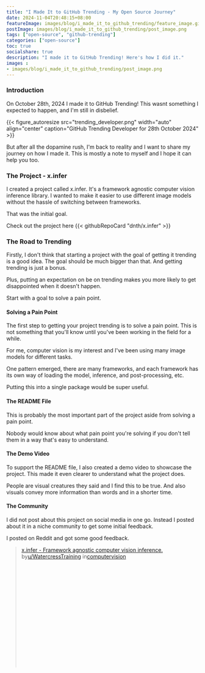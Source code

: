 ```yaml
---
title: "I Made It to GitHub Trending - My Open Source Journey"
date: 2024-11-04T20:48:15+08:00
featureImage: images/blog/i_made_it_to_github_trending/feature_image.gif
postImage: images/blog/i_made_it_to_github_trending/post_image.png
tags: ["open-source", "github-trending"]
categories: ["open-source"]
toc: true
socialshare: true
description: "I made it to GitHub Trending! Here's how I did it."
images : 
- images/blog/i_made_it_to_github_trending/post_image.png
---
```



### Introduction

On October 28th, 2024 I made it to GitHub Trending! This wasnt something I expected to happen, and I'm still in disbelief.

{{< figure_autoresize src="trending_developer.png" width="auto" align="center" caption="GitHub Trending Developer for 28th October 2024" >}}

But after all the dopamine rush, I'm back to reality and I want to share my journey on how I made it. This is mostly a note to myself and I hope it can help you too.

### The Project - x.infer
I created a project called x.infer. It's a framework agnostic computer vision inference library. I wanted to make it easier to use different image models without the hassle of switching between frameworks.

That was the initial goal.

Check out the project here
{{< githubRepoCard "dnth/x.infer" >}}




### The Road to Trending

Firstly, I don't think that starting a project with the goal of getting it trending is a good idea. The goal should be much bigger than that. And getting trending is just a bonus.

Plus, putting an expectation on be on trending makes you more likely to get disappointed when it doesn't happen.

Start with a goal to solve a pain point.

#### Solving a Pain Point
The first step to getting your project trending is to solve a pain point. This is not something that you'll know until you've been working in the field for a while.

For me, computer vision is my interest and I've been using many image models for different tasks. 

One pattern emerged, there are many frameworks, and each framework has its own way of loading the model, inference, and post-processing, etc. 

Putting this into a single package would be super useful.

#### The README File
This is probably the most important part of the project aside from solving a pain point.

Nobody would know about what pain point you're solving if you don't tell them in a way that's easy to understand.

#### The Demo Video
To support the README file, I also created a demo video to showcase the project. This made it even clearer to understand what the project does. 

People are visual creatures they said and I find this to be true. And also visuals convey more information than words and in a shorter time.

#### The Community

I did not post about this project on social media in one go. Instead I posted about it in a niche community to get some initial feedback.

I posted on Reddit and got some good feedback.

<blockquote class="reddit-embed-bq" style="height:316px" data-embed-locale="en-EN" data-embed-height="316"><a href="https://www.reddit.com/r/computervision/comments/1gbmuum/xinfer_framework_agnostic_computer_vision/">x.infer - Framework agnostic computer vision inference.</a><br> by<a href="https://www.reddit.com/user/WatercressTraining/">u/WatercressTraining</a> in<a href="https://www.reddit.com/r/computervision/">computervision</a></blockquote><script async="" src="https://embed.reddit.com/widgets.js" charset="UTF-8"></script>